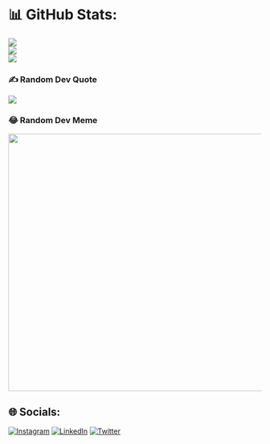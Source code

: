 
# 📊 GitHub Stats:
![](https://github-readme-stats.vercel.app/api?username=ashishjg21&theme=gruvbox&hide_border=false&include_all_commits=true&count_private=true)<br/>
![](https://github-readme-streak-stats.herokuapp.com/?user=ashishjg21&theme=gruvbox&hide_border=false)<br/>
![](https://github-readme-stats.vercel.app/api/top-langs/?username=ashishjg21&theme=gruvbox&hide_border=false&include_all_commits=true&count_private=true&layout=compact)

### ✍️ Random Dev Quote
![](https://quotes-github-readme.vercel.app/api?type=horizontal&theme=gruvbox)

### 😂 Random Dev Meme
<img src="https://random-memer.herokuapp.com/" width="512px"/>


## 🌐 Socials:
[![Instagram](https://img.shields.io/badge/Instagram-%23E4405F.svg?logo=Instagram&logoColor=white)](https://instagram.com/ashishjg) [![LinkedIn](https://img.shields.io/badge/LinkedIn-%230077B5.svg?logo=linkedin&logoColor=white)](https://linkedin.com/in/ashish-galagali) [![Twitter](https://img.shields.io/badge/Twitter-%231DA1F2.svg?logo=Twitter&logoColor=white)](https://twitter.com/ashishjg_x) 
